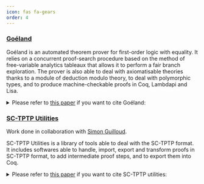 ```yaml
---
icon: fas fa-gears
order: 4
---
```


### [Goéland](https://github.com/GoelandProver/Goeland)



Goéland is an automated theorem prover for first-order logic with equality. It relies on a
concurrent proof-search procedure based on the method of free-variable analytics tableaux that
allows it to perform a fair branch exploration. The prover is also able to deal with axiomatisable
theories thanks to a module of deduction modulo theory, to deal with polymorphic types,
and to produce machine-checkable proofs in Coq, Lambdapi and Lisa.

<details>
  <summary>Please refer to <a href="{{ site.url }}{{ site.baseurl }}/assets/bibtex/ijcar2022.txt"> this paper</a> if you want to cite Goéland:</summary>

<div>
<pre>
@inproceedings{cailler2022goeland,
  author       = {Julie Cailler and
                  Johann Rosain and
                  David Delahaye and
                  Simon Robillard and
                  Hinde Lilia Bouziane},
  editor       = {Jasmin Blanchette and
                  Laura Kov{\'{a}}cs and
                  Dirk Pattinson},
  title        = {Go{\'{e}}land: {A} Concurrent Tableau-Based Theorem Prove (System Description)},
  booktitle    = {Automated Reasoning - 11th International Joint Conference, {IJCAR} 2022, Haifa, Israel, August 8-10, 2022, Proceedings},
  series       = {Lecture Notes in Computer Science},
  volume       = {13385},
  pages        = {359--368},
  publisher    = {Springer},
  year         = {2022},
  url          = {https://doi.org/10.1007/978-3-031-10769-6\_22},
  doi          = {10.1007/978-3-031-10769-6\_22}
}
</pre>
</div>

</details>



### [SC-TPTP Utilities](https://github.com/SC-TPTP/sc-tptp)

Work done in collaboration with [Simon Guilloud](https://simonguilloud.ch/).

SC-TPTP Utilities is a library of tools able to deal with the SC-TPTP format. It includes softwares able to handle, import, export and transform proofs in SC-TPTP format, to add intermediate proof steps, and to export them into Coq. 

<details>
  <summary>Please refer to <a href=""> this paper</a> if you want to cite SC-TPTP utilities:</summary>

<div>
<pre>

</pre>
</div>

</details>